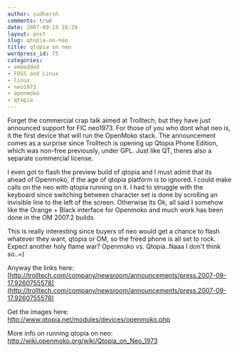 ```yaml
---
author: sudharsh
comments: true
date: 2007-09-19 16:24
layout: post
slug: qtopia-on-neo
title: qtopia on neo
wordpress_id: 75
categories:
- embedded
- FOSS and Linux
- linux
- neo1973
- openmoko
- qtopia
---
```


Forget the commercial crap talk aimed at Trolltech, but they have just announced support for FIC neo1973. For those of you who dont what neo is, it the first device that will run the OpenMoko stack. The announcement comes as a surprise since Trolltech is opening up Qtopia Phone Edition, which was non-free previously, under GPL. Just like QT, theres also a separate commercial license.

I even got to flash the preview build of qtopia and I must admit that its ahead of Openmoko, if the age of qtopia platform is to ignored. I could make calls on the neo with qtopia running on it.  I had to struggle with the keyboard since switching between character set is done by scrolling an invisible line to the left of the screen. Otherwise its Ok, all said I somehow like the Orange + Black interface for Openmoko and much work has been done in the OM 2007.2 builds.

This is really interesting since buyers of neo would get a chance to flash whatever they want, qtopia or OM, so the freed phone is all set to rock. Expect another holy flame war? Openmoko vs. Qtopia..Naaa I don't think so..=)

Anyway the links here:
[http://trolltech.com/company/newsroom/announcements/press.2007-09-17.9260755578](http://trolltech.com/company/newsroom/announcements/press.2007-09-17.9260755578)

Get the images here:
[http://www.qtopia.net/modules/devices/openmoko.php ](http://www.qtopia.net/modules/devices/openmoko.php)

More info on running qtopia on neo:
[http://wiki.openmoko.org/wiki/Qtopia_on_Neo_1973 ](http://wiki.openmoko.org/wiki/Qtopia_on_Neo_1973)

